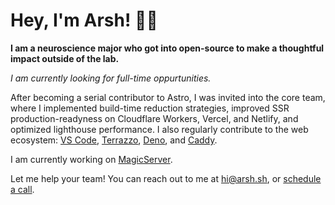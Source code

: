 # Hey, I'm Arsh! 🧑‍🔬

**I am a neuroscience major who got into open-source to make a thoughtful impact outside of the lab.**

_I am currently looking for full-time oppurtunities._

After becoming a serial contributor to Astro, I was invited into the core team, where I implemented build-time reduction strategies, improved SSR production-readyness on Cloudflare Workers, Vercel, and Netlify, and optimized lighthouse performance. I also regularly contribute to the web ecosystem: [VS Code](https://github.com/microsoft/vscode-css-languageservice/pull/421), [Terrazzo](https://github.com/terrazzoapp/terrazzo/pull/428), [Deno](https://github.com/denoland/deno/pull/28451), and [Caddy](https://github.com/caddyserver/caddy/pull/6765).

I am currently working on [MagicServer](https://magicserver.arsh.sh/docs).


Let me help your team! You can reach out to me at hi@arsh.sh, or [schedule a call](https://calendar.google.com/calendar/u/0/appointments/schedules/AcZssZ3ChoWFCFbrieMOvlK_JKikkb5Lky0DQ20HBwWA2e9WfEIY5K1NKk4Iul2y3pTvwHwrZ2Oy-6ba).
